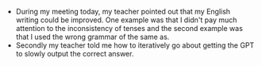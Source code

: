 - During my meeting today, my teacher pointed out that my English writing could be improved. One example was that I didn't pay much attention to the inconsistency of tenses and the second example was that I used the wrong grammar of the same as.
- Secondly my teacher told me how to iteratively go about getting the GPT to slowly output the correct answer.